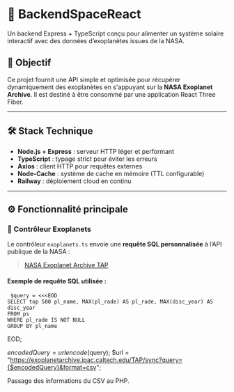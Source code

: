 # 🚀 BackendSpaceReact

Un backend Express + TypeScript conçu pour alimenter un système solaire interactif avec des données d’exoplanètes issues de la NASA.

## 🧠 Objectif

Ce projet fournit une API simple et optimisée pour récupérer dynamiquement des exoplanètes en s'appuyant sur la **NASA Exoplanet Archive**. Il est destiné à être consommé par une application React Three Fiber.

---

## 🛠️ Stack Technique

- **Node.js + Express** : serveur HTTP léger et performant
- **TypeScript** : typage strict pour éviter les erreurs
- **Axios** : client HTTP pour requêtes externes
- **Node-Cache** : système de cache en mémoire (TTL configurable)
- **Railway** : déploiement cloud en continu

---

## ⚙️ Fonctionnalité principale

### 📡 Contrôleur Exoplanets

Le contrôleur `exoplanets.ts` envoie une **requête SQL personnalisée** à l’API publique de la NASA :
> [NASA Exoplanet Archive TAP](https://exoplanetarchive.ipac.caltech.edu/docs/program_interfaces.html)

#### Exemple de requête SQL utilisée :
     $query = <<<EOD
    SELECT top 500 pl_name, MAX(pl_rade) AS pl_rade, MAX(disc_year) AS disc_year
    FROM ps
    WHERE pl_rade IS NOT NULL
    GROUP BY pl_name
EOD;

$encodedQuery = urlencode($query);
$url = "https://exoplanetarchive.ipac.caltech.edu/TAP/sync?query={$encodedQuery}&format=csv";

Passage des informations du CSV au PHP. 
